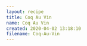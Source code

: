 ```yaml
---
layout: recipe
title: Coq Au Vin
name: Coq Au Vin
created: 2020-04-02 13:18:10
filename: Coq-Au-Vin
---
```

